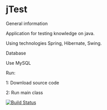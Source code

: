 # jTest

 General information

 Application for testing knowledge on java.

 Using technologies Spring, Hibernate, Swing.

 Database

 Use MySQL

 Run:

  1: Download source code

  2: Run main class

[![Build Status](https://travis-ci.org/valentin1982/jTest.svg?branch=master)](https://travis-ci.org/valentin1982/jTest)
